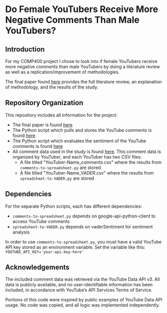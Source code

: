# Do Female YouTubers Receive More Negative Comments Than Male YouTubers?

## Introduction
For my COMP400 project I chose to look into if female YouTubers receive more negative comments than male YouTubers by doing a literature review as well as a replication/improvement of methodologies. 

The final paper found [here](https://github.com/graceyuz/COMP400/blob/main/Final-Paper.pdf) provides the full literature review, an explanation of methodology, and the results of the study.

## Repository Organization
This repository includes all information for the project:
* The final paper is found [here](https://github.com/graceyuz/COMP400/blob/main/Final-Paper.pdf)
* The Python script which pulls and stores the YouTube comments is found [here](https://github.com/graceyuz/COMP400/blob/main/comments-to-spreadsheet.py)
* The Python script which evaluates the sentiment of the YouTube comments is found [here](https://github.com/graceyuz/COMP400/blob/main/spreadsheet-to-VADER.py)
* All comment data used in the study is found [here](https://github.com/graceyuz/COMP400/tree/main/Comment-Data). This comment data is organized by YouTuber, and each YouTuber has two CSV files:
    * A file titled "YouTuber-Name_comments.csv" where the results from `comments-to-spreadsheet.py` are stored
    * A file titled "YouTuber-Name_VADER.csv" where the results from `spreadsheet-to-VADER.py` are stored

## Dependencies
For the separate Python scripts, each has different dependencies:
* `comments-to-spreadsheet.py` depends on google-api-python-client to access YouTube comments
* `spreadsheet-to-VADER.py` depends on vaderSentiment for sentiment analysis

In order to use `comments-to-spreadsheet.py`, you must have a valid YouTube API key stored as an environment variable. Set the variable like this:
    `YOUTUBE_API_KEY='your-api-key-here'`

## Acknowledgements
The included comment data was retrieved via the YouTube Data API v3. All data is publicly available, and no user-identifiable information has been included, in accordance with YouTube’s API Services Terms of Service.

Portions of this code were inspired by public examples of YouTube Data API usage. No code was copied, and all logic was implemented independently.